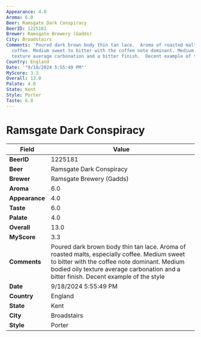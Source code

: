 ```yaml
---
Appearance: 4.0
Aroma: 6.0
Beer: Ramsgate Dark Conspiracy
BeerID: 1225181
Brewer: Ramsgate Brewery (Gadds)
City: Broadstairs
Comments: 'Poured dark brown body thin tan lace.  Aroma of roasted malts, especially
  coffee. Medium sweet to bitter with the coffee note dominant. Medium bodied oily
  texture average carbonation and a bitter finish.  Decent example of the style '
Country: England
Date: '"9/18/2024 5:55:49 PM"'
MyScore: 3.3
Overall: 13.0
Palate: 4.0
State: Kent
Style: Porter
Taste: 6.0
---
```


# Ramsgate Dark Conspiracy

| Field         | Value |
|---------------|-------|
| **BeerID** | 1225181 |
| **Beer** | Ramsgate Dark Conspiracy |
| **Brewer** | Ramsgate Brewery (Gadds) |
| **Aroma** | 6.0 |
| **Appearance** | 4.0 |
| **Taste** | 6.0 |
| **Palate** | 4.0 |
| **Overall** | 13.0 |
| **MyScore** | 3.3 |
| **Comments** | Poured dark brown body thin tan lace.  Aroma of roasted malts, especially coffee. Medium sweet to bitter with the coffee note dominant. Medium bodied oily texture average carbonation and a bitter finish.  Decent example of the style  |
| **Date** | 9/18/2024 5:55:49 PM |
| **Country** | England |
| **State** | Kent |
| **City** | Broadstairs |
| **Style** | Porter |
